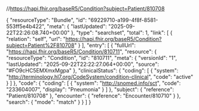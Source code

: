 
//https://hapi.fhir.org/baseR5/Condition?subject=Patient/810708

{
    "resourceType": "Bundle",
    "id": "69229710-a199-4f8f-8581-553ff5e4b422",
    "meta": {
        "lastUpdated": "2025-09-22T22:26:08.740+00:00"
    },
    "type": "searchset",
    "total": 1,
    "link": [
        {
            "relation": "self",
            "url": "https://hapi.fhir.org/baseR5/Condition?subject=Patient%2F810708"
        }
    ],
    "entry": [
        {
            "fullUrl": "https://hapi.fhir.org/baseR5/Condition/810711",
            "resource": {
                "resourceType": "Condition",
                "id": "810711",
                "meta": {
                    "versionId": "1",
                    "lastUpdated": "2025-09-22T22:22:27.064+00:00",
                    "source": "#FO9cHC5EMXmxMgpa"
                },
                "clinicalStatus": {
                    "coding": [
                        {
                            "system": "http://terminology.hl7.org/CodeSystem/condition-clinical",
                            "code": "active"
                        }
                    ]
                },
                "code": {
                    "coding": [
                        {
                            "system": "http://snomed.info/sct",
                            "code": "233604007",
                            "display": "Pneumonia"
                        }
                    ]
                },
                "subject": {
                    "reference": "Patient/810708"
                },
                "encounter": {
                    "reference": "Encounter/810710"
                }
            },
            "search": {
                "mode": "match"
            }
        }
    ]
}